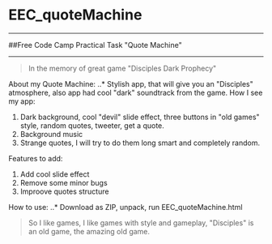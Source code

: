 # EEC_quoteMachine
***
##Free Code Camp Practical Task "Quote Machine"
***
> In the memory of great game "Disciples Dark Prophecy"

About my Quote Machine:
..* Stylish app, that will give you an "Disciples" atmosphere, also app had cool "dark" soundtrack from the game.
How I see my app:
1. Dark background, cool "devil" slide effect, three buttons in "old games" style, random quotes, tweeter, get a quote.
2. Background music
3. Strange quotes, I will try to do them long smart and completely random.

Features to add:
1. Add cool slide effect
2. Remove some minor bugs
3. Improove quotes structure

How to use:
..* Download as ZIP, unpack, run EEC_quoteMachine.html

> So I like games, I like games with style and gameplay, "Disciples" is an old game, the amazing old game.

